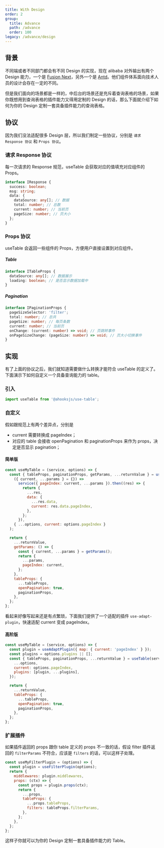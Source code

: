 ```yaml
---
title: With Design
order: 2
group:
  title: Advance
  path: /advance
  order: 100
legacy: /advance/design
---
```


## 背景

不同端或者不同部门都会有不同 Design 的实现，现在 alibaba 对外输出有两个 Design 能力，一个是 [Fusion Next](https://fusion.design/)，另外一个是 [Antd](https://ant.design/)。他们组件体系面向技术人员的设计会存在一定的不同。

但是我们面向的场景都是一样的，中后台的场景还是充斥着查询表格的场景，如果你既想用到查询表格的插件能力又得用定制的 Design 的话，那么下面就介绍下如何为你的 Design 定制一套具备插件能力的查询表格。

## 协议

因为我们没法适配很多 Design 层，所以我们制定一些协议，分别是 `请求 Response 协议` 和 `Props 协议`。

### 请求 Response 协议

每一次请求的 Response 规范，useTable 会获取对应的值填充对应组件的 Props。

```ts
interface IResponse {
  success: boolean;
  msg: string;
  data: {
    dataSource: any[]; // 数据
    total: number; // 总数
    current: number; // 当前页
    pageSize: number; // 页大小
  };
}
```

### Props 协议

useTable 会返回一些组件的 Props，方便用户直接设置到对应组件。

##### Table

```ts
interface ITableProps {
  dataSource: any[]; // 数据展示
  loading: boolean; // 是否显示数据加载中
}
```

##### Pagination

```ts
interface IPaginationProps {
  pageSizeSelector: 'filter';
  total: number; // 总共
  pageSize: number; // 每页条数
  current: number; // 当前页
  onChange: (current: number) => void; // 页跳转事件
  onPageSizeChange: (pageSize: number) => void; // 页大小切换事件
}
```

## 实现

有了上面的协议之后，我们就知道需要做什么转换才能符合 useTable 的定义了。下面演示下如何自定义一个具备查询能力的 table。

### 引入

```js
import useTable from '@ahooksjs/use-table';
```

### 自定义

假如跟规范上有两个差异点，分别是

- current 需要转换成 pageIndex；
- 对应的 table 会接收 openPagination 和 paginationProps 来作为 props，决定是否显示 pagination；

#### 简单版

```js
const useMyTable = (service, options) => {
  const { tableProps, paginationProps, getParams, ...returnValue } = useTable(
    ({ current, ...params } = {}) =>
      service({ pageIndex: current, ...params }).then((res) => {
        return {
          ...res,
          data: {
            ...res.data,
            current: res.data.pageIndex,
          },
        };
      }),
    { ...options, current: options.pageIndex }
  );

  return {
    ...returnValue,
    getParams: () => {
      const { current, ...params } = getParams();
      return {
        ...params,
        pageIndex: current,
      };
    },
    tableProps: {
      ...tableProps,
      openPagination: true,
      paginationProps,
    },
  };
};
```

看起来好像写起来还是有点繁琐，下面我们提供了一个适配的插件 `use-adapt-plugin`，快速适配 current 变成 pageIndex。

#### 高阶版

```js
const useMyTable = (service, options) => {
  const plugin = useAdaptPlugin({ map: { current: 'pageIndex' } });
  const plugins = options.plugins || [];
  const { tableProps, paginationProps, ...returnValue } = useTable(service, {
    ...options,
    current: options.pageIndex,
    plugins: [plugin, ...plugins],
  });

  return {
    ...returnValue,
    tableProps: {
      ...tableProps,
      openPagination: true,
      paginationProps,
    },
  };
};
```

### 扩展插件

如果插件返回的 props 跟你 table 定义的 props 不一致的话，假设 filter 插件返回的 `filterParams` 不符合，应该是 `filters` 的话，可以这样子处理。

```js
const useMyFilterPlugin = (options) => {
  const plugin = useFilterPlugin(options);
  return {
    middlewares: plugin.middlewares,
    props: (ctx) => {
      const props = plugin.props(ctx);
      return {
        ...props,
        tableProps: {
          ...props.tableProps,
          filters: tableProps.filterParams,
        },
      };
    },
  };
};
```

这样子你就可以为你的 Design 定制一套具备插件能力的 Table。
